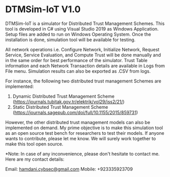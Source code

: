 # DTMSim-IoT V1.0

DTMSim-IoT is a simulator for Distributed Trust Management Schemes. This tool is developed in C# using Visual Studio 2019 as Windows Application.
Setup files are added to run on Windows Operating System. Once the installation is done, simulation tool will be available for testing.

All network operations i.e. Configure Network, Initialize Network, Request Service, Service Evaluation, and Compute Trust will be done manually and in the same order for best performance of the simulator. Trust Table information and each Network Transaction details are available in Logs from File menu. Simulation results can also be exported as .CSV from logs. 

For instance, the following two distributed trust management Schemes are implemented:

1. Dynamic Distributed Trust Management Scheme (https://journals.tubitak.gov.tr/elektrik/vol29/iss2/21/)
2. Static Distributed Trust Management Scheme (https://journals.sagepub.com/doi/full/10.1155/2015/859731)

However, the other distributed trust management models can also be implemented on demand. 
My prime objective is to make this simulation tool as an open source test bench for researchers to test their models. 
If anyone wants to contribute, please let me know. We will surely work together to make this tool open source.

*Note: In case of any inconvenience, please don't hesitate to contact me.
Here are my contact details:

Email: hamdani.cybsec@gmail.com
Mobile: +923335923709
